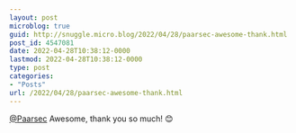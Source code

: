 ```yaml
---
layout: post
microblog: true
guid: http://snuggle.micro.blog/2022/04/28/paarsec-awesome-thank.html
post_id: 4547081
date: 2022-04-28T10:38:12-0000
lastmod: 2022-04-28T10:38:12-0000
type: post
categories:
- "Posts"
url: /2022/04/28/paarsec-awesome-thank.html
---
```

<p><span class="h-card" translate="no"><a href="https://mastodon.social/@Paarsec" class="u-url mention">@<span>Paarsec</span></a></span> Awesome, thank you so much! 😊</p>
